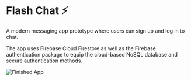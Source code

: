 # Flash Chat ⚡️

A modern messaging app prototype where users can sign up and log in to chat.

The app uses Firebase Cloud Firestore as well as the Firebase authentication package to equip the cloud-based NoSQL database and secure authentication methods. 


![Finished App](https://github.com/londonappbrewery/Images/blob/master/flash_chat_flutter_demo.gif)

